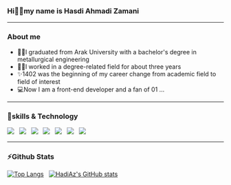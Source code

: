 ### Hi🙋‍♂️my name is Hasdi Ahmadi Zamani
---
 ### About me 
- 👨‍🎓I graduated from Arak University with a bachelor's degree in metallurgical engineering
- 👷‍♂️I worked in a degree-related field for about three years
- ✨1402 was the beginning of my career change from academic field to field of interest
- 💻Now I am a front-end developer and a fan of 01 ...
---
### 🔧skills & Technology
![](https://img.shields.io/badge/HTML5-E34F26?style=for-the-badge&logo=html5&logoColor=white) &nbsp;
![](https://img.shields.io/badge/CSS3-1572B6?style=for-the-badge&logo=css3&logoColor=white) &nbsp;
![](https://img.shields.io/badge/JavaScript-323330?style=for-the-badge&logo=javascript&logoColor=F7DF1E) &nbsp;
![](https://img.shields.io/badge/Bootstrap-563D7C?style=for-the-badge&logo=bootstrap&logoColor=white) &nbsp;
![](https://img.shields.io/badge/React-20232A?style=for-the-badge&logo=react&logoColor=61DAFB) &nbsp;
![](https://img.shields.io/badge/Redux-593D88?style=for-the-badge&logo=redux&logoColor=white) &nbsp;
![](https://img.shields.io/badge/GitHub-100000?style=for-the-badge&logo=github&logoColor=white) &nbsp;

---
### ⚡Github Stats

[![Top Langs](https://github-readme-stats.vercel.app/api/top-langs/?username=anuraghazra&theme=synthwave)](https://github.com/anuraghazra/github-readme-stats) &nbsp;
[![HadiAz's GitHub stats](https://github-readme-stats.vercel.app/api?username=HadiAz01&theme=synthwave)](https://github.com/HadiAz01/github-readme-stats) &nbsp;



